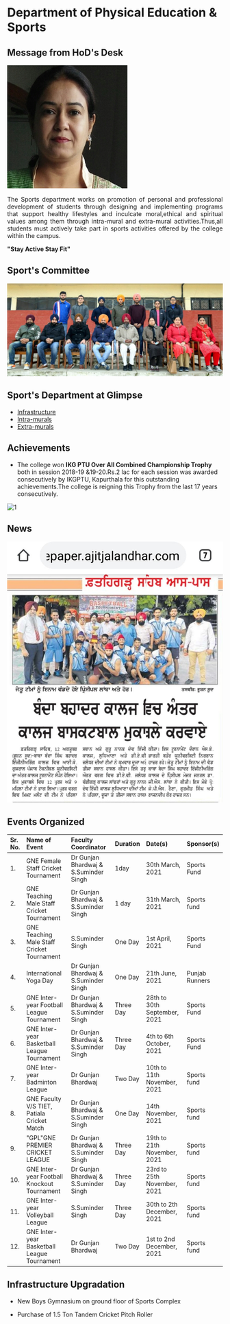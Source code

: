 # Department of Physical Education & Sports

## Message from HoD's Desk

![GB](Images/gunjan.jpg)

<p align=justify>
The Sports department works on promotion of personal and professional development of students through designing and implementing programs that support healthy lifestyles and inculcate moral,ethical and spiritual values among them through intra-mural and extra-mural activities.Thus,all students must actively take part in sports activities offered by the college within the campus.
</p>

**"Stay Active Stay Fit"**

## Sport's Committee

![1](Images/Committee.jpg)

## Sport's Department at Glimpse

- [Infrastructure](Infra.md)
- [Intra-murals](Intra.md)
- [Extra-murals](Extra.md)

## Achievements  

- The college won **IKG PTU Over All Combined Championship Trophy** both in session 2018-19 &19-20.Rs.2 lac for each session was awarded consecutively by IKGPTU, Kapurthala for this outstanding achievements.The college is reigning this Trophy from the last 17 years consecutively.  

![1](Images/overall.JPG)

## News

![1](Images/News/1.jpg)


## Events Organized   


| Sr. No. | Name of Event                                             | Faculty Coordinator           | Duration | Date(s)               | Sponsor(s) |
|:--------|:---------------------------------------------------------------|:------------------------------|:---------|:----------------------|:-----------|
| 1.       | GNE Female Staff Cricket Tournament| Dr Gunjan Bhardwaj & S.Suminder Singh | 1day | 30th March, 2021  | Sports Fund |
| 2.       | GNE Teaching Male Staff Cricket Tournament | Dr Gunjan Bhardwaj & S.Suminder Singh |1 day  | 31th March, 2021  | Sports fund |
|3.         | GNE Teaching Male Staff Cricket Tournament|  S.Suminder Singh | One Day |1st April, 2021  |Sports Fund |
|4.        | International Yoga Day | Dr Gunjan Bhardwaj & S.Suminder Singh | One Day |21th June, 2021  | Punjab Runners |
|5.         |GNE Inter-year Football League Tournament  | Dr Gunjan Bhardwaj & S.Suminder Singh | Three Day |28th to 30th September, 2021  |Sports Fund|
|6.         |GNE Inter-year Basketball League Tournament | Dr Gunjan Bhardwaj & S.Suminder Singh | Three Day |4th to 6th October, 2021  | Sports Fund |
|7.         |GNE Inter-year Badminton League | Dr Gunjan Bhardwaj | Two Day |10th to 11th November, 2021  |Sports fund |
|8.         |GNE Faculty V/S TIET, Patiala Cricket Match | Dr Gunjan Bhardwaj & S.Suminder Singh | One Day |14th November, 2021  |Sports fund |
|9.         |"GPL"GNE PREMIER CRICKET LEAGUE| Dr Gunjan Bhardwaj & S.Suminder Singh | Three Day |19th to 21th November, 2021  |Sports fund |
|10.         |GNE Inter-year Football Knockout Tournament | Dr Gunjan Bhardwaj & S.Suminder Singh | Three Day |23rd to 25th November, 2021  |Sports fund |
|11.         |GNE Inter-year Volleyball League |  S.Suminder Singh | Three Day |30th to 2th December, 2021  |Sports fund |
|12.         |GNE Inter-year Basketball League Tournament | Dr Gunjan Bhardwaj | Two Day |1st to 2nd December, 2021  |Sports fund |



## Infrastructure Upgradation

-  New Boys Gymnasium on ground floor of Sports Complex  

- Purchase of 1.5 Ton Tandem Cricket Pitch Roller
